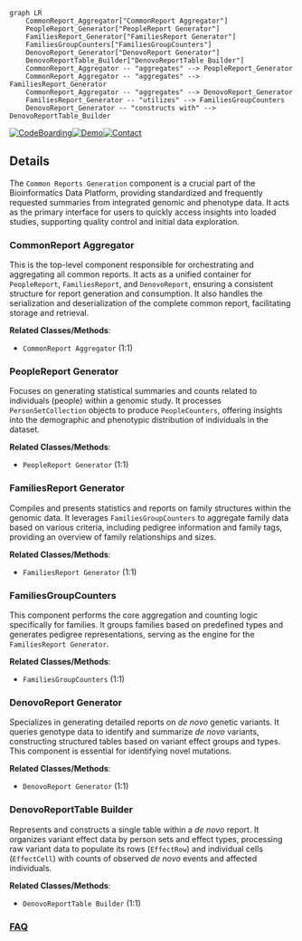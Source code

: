 ```mermaid
graph LR
    CommonReport_Aggregator["CommonReport Aggregator"]
    PeopleReport_Generator["PeopleReport Generator"]
    FamiliesReport_Generator["FamiliesReport Generator"]
    FamiliesGroupCounters["FamiliesGroupCounters"]
    DenovoReport_Generator["DenovoReport Generator"]
    DenovoReportTable_Builder["DenovoReportTable Builder"]
    CommonReport_Aggregator -- "aggregates" --> PeopleReport_Generator
    CommonReport_Aggregator -- "aggregates" --> FamiliesReport_Generator
    CommonReport_Aggregator -- "aggregates" --> DenovoReport_Generator
    FamiliesReport_Generator -- "utilizes" --> FamiliesGroupCounters
    DenovoReport_Generator -- "constructs with" --> DenovoReportTable_Builder
```

[![CodeBoarding](https://img.shields.io/badge/Generated%20by-CodeBoarding-9cf?style=flat-square)](https://github.com/CodeBoarding/GeneratedOnBoardings)[![Demo](https://img.shields.io/badge/Try%20our-Demo-blue?style=flat-square)](https://www.codeboarding.org/demo)[![Contact](https://img.shields.io/badge/Contact%20us%20-%20contact@codeboarding.org-lightgrey?style=flat-square)](mailto:contact@codeboarding.org)

## Details

The `Common Reports Generation` component is a crucial part of the Bioinformatics Data Platform, providing standardized and frequently requested summaries from integrated genomic and phenotype data. It acts as the primary interface for users to quickly access insights into loaded studies, supporting quality control and initial data exploration.

### CommonReport Aggregator
This is the top-level component responsible for orchestrating and aggregating all common reports. It acts as a unified container for `PeopleReport`, `FamiliesReport`, and `DenovoReport`, ensuring a consistent structure for report generation and consumption. It also handles the serialization and deserialization of the complete common report, facilitating storage and retrieval.


**Related Classes/Methods**:

- `CommonReport Aggregator` (1:1)


### PeopleReport Generator
Focuses on generating statistical summaries and counts related to individuals (people) within a genomic study. It processes `PersonSetCollection` objects to produce `PeopleCounters`, offering insights into the demographic and phenotypic distribution of individuals in the dataset.


**Related Classes/Methods**:

- `PeopleReport Generator` (1:1)


### FamiliesReport Generator
Compiles and presents statistics and reports on family structures within the genomic data. It leverages `FamiliesGroupCounters` to aggregate family data based on various criteria, including pedigree information and family tags, providing an overview of family relationships and sizes.


**Related Classes/Methods**:

- `FamiliesReport Generator` (1:1)


### FamiliesGroupCounters
This component performs the core aggregation and counting logic specifically for families. It groups families based on predefined types and generates pedigree representations, serving as the engine for the `FamiliesReport Generator`.


**Related Classes/Methods**:

- `FamiliesGroupCounters` (1:1)


### DenovoReport Generator
Specializes in generating detailed reports on *de novo* genetic variants. It queries genotype data to identify and summarize *de novo* variants, constructing structured tables based on variant effect groups and types. This component is essential for identifying novel mutations.


**Related Classes/Methods**:

- `DenovoReport Generator` (1:1)


### DenovoReportTable Builder
Represents and constructs a single table within a *de novo* report. It organizes variant effect data by person sets and effect types, processing raw variant data to populate its rows (`EffectRow`) and individual cells (`EffectCell`) with counts of observed *de novo* events and affected individuals.


**Related Classes/Methods**:

- `DenovoReportTable Builder` (1:1)




### [FAQ](https://github.com/CodeBoarding/GeneratedOnBoardings/tree/main?tab=readme-ov-file#faq)